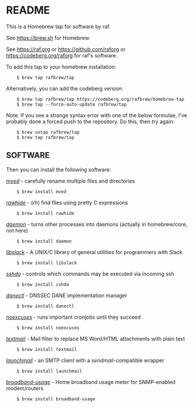 # README

This is a Homebrew tap for software by raf.

See <https://brew.sh> for Homebrew.

See <https://raf.org> or <https://github.com/raforg> or
<https://codeberg.org/raforg> for raf's software.

To add this tap to your homebrew installation:

        $ brew tap rafbrew/tap

Alternatively, you can add the codeberg version:

        $ brew tap rafbrew/tap https://codeberg.org/rafbrew/homebrew-tap
        $ brew tap --force-auto-update rafbrew/tap

Note: If you see a strange syntax error with one of the below formulae,
I've probably done a forced push to the repository. Do this, then try again:

        $ brew untap rafbrew/tap
        $ brew tap rafbrew/tap

## SOFTWARE

Then you can install the following software:

[*mved*](https://raf.org/mved/) - carefully rename multiple files and directories

        $ brew install mved

[*rawhide*](https://raf.org/rawhide/) - (*rh*) find files using pretty C expressions

        $ brew install rawhide

[*daemon*](https://libslack.org/daemon/) - turns other processes into daemons (actually in homebrew/core, not here)

        $ brew install daemon

[*libslack*](https://libslack.org/) - A *UNIX/C* library of general utilities for programmers with Slack

        $ brew install libslack

[*sshdo*](https://raf.org/sshdo/) - controls which commands may be executed via incoming ssh

        $ brew install sshdo

[*danectl*](http://raf.org/danectl/) - DNSSEC DANE implementation manager

        $ brew install danectl

[*noexcuses*](https://raf.org/noexcuses/) - runs important cronjobs until they succeed

        $ brew install noexcuses

[*textmail*](https://raf.org/textmail/) - Mail filter to replace MS Word/HTML attachments with plain text

        $ brew install textmail

[*launchmail*](https://raf.org/launchmail/) - an SMTP client with a *sendmail*-compatible wrapper

        $ brew install launchmail

[*broadband-usage*](https://raf.org/broadband-usage/) - Home broadband usage meter for SNMP-enabled modem/routers

        $ brew install broadband-usage

